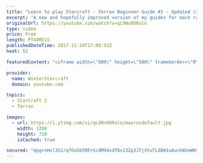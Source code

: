 ```yaml
---
title: "Learn to play Starcraft - Terran Beginner Guide #1 - Updated (2017 LOTV)"
excerpt: "A new and hopefully improved version of my guides for each race where I go over as many basics as possible while doing it live :)  I strongly believe that a super structured guide style is not very helpful compared to watching/playing the game actively.  Feedback is greatly appreciated. -- Watch live"
originalUrl: https://youtube.com/watch?v=qL9Ns0ORolo
type: video
price: Free
length: PT44M51S
publishedDateTime: 2017-11-19T17:08:52Z
heat: 52

featuredContent: "<iframe width=\"800\" height=\"500\" frameborder=\"0\" src=\"https://www.youtube.com/embed/qL9Ns0ORolo\" allow=\"accelerometer; autoplay; encrypted-media; gyroscope; picture-in-picture\" allowfullscreen></iframe>"

provider:
  name: WinterStarcraft
  domain: youtube.com

topics:
  - StarCraft 2
  - Terran

images:
  - url: https://i.ytimg.com/vi/qL9Ns0ORolo/maxresdefault.jpg
    width: 1280
    height: 720
    isCached: true

secured: "epgrnHxl3S2/qfOukb5RE+Sc0M94vdT8v132p3JTjVtuTLd8W1uAucH4beWH5m2KU2V0Po21100fIgJWQzUkEESrAfxll+CpN1HKs9iH5OtixduWINMAHO3YZmzW6AMfrBp+m+7w2OEdqbCU6TxYJ/pbgL0hxOx+JEOohhJksfJXLTTLzzOYEnRC3WD6bzAd86t29ugixcvvAHWAOKxftuMdteIvh31d01cKtpa6qRfe1YcS5/F+1EoBQCpCUrG4BRUtQPiwsW4000wtiD5zj/9AYZ/J0Cp4mpuXJbvXGH58IQZbDrSLgvqJIqkHiqzSsOqEm9JBNaQB4TMqwfIJbI2Qxu/WQ2cTN1FRlwOte//VOIUC79JkDhMQtDYc3X4lha+trL74h4KdcDXBv/HboL6wydkeqZ6KtRhgoays35sCoA3NykL6ugExNmje1vTv;TSDPvirLzMzX3eq8vxK0uw=="
---
```


